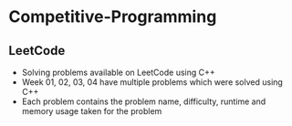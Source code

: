 # Competitive-Programming

## LeetCode
- Solving problems available on LeetCode using C++
- Week 01, 02, 03, 04 have multiple problems which were solved using C++
- Each problem contains the problem name, difficulty, runtime and memory usage taken for the problem
